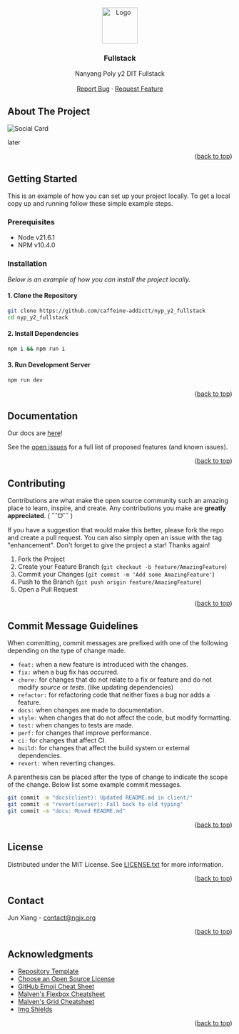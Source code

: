 <!-- Allow inline html -->
<!-- markdownlint-disable MD033 -->

<!-- Allow consecutive blank lines -->
<!-- markdownlint-disable MD012 -->

<!-- Ignore line length -->
<!-- markdownlint-disable MD013 -->

<!-- Disable top-level heading -->
<!-- markdownlint-disable MD041 -->

<a name="readme-top"></a>



<!-- PROJECT LOGO -->
<br />
<div align="center">
  <a href="https://github.com/caffeine-addictt/nyp_y2_fullstack">
    <img src="images/logo.png" alt="Logo" width="80" height="80">
  </a>

  <h3 align="center">Fullstack</h3>

  <p align="center">
    Nanyang Poly y2 DIT Fullstack
    <br />
    <br />
    <a href="https://github.com/caffeine-addictt/nyp_y2_fullstack/issues">Report Bug</a>
    ·
    <a href="https://github.com/caffeine-addictt/nyp_y2_fullstack/issues">Request Feature</a>
  </p>
</div>



<!-- ABOUT THE PROJECT -->
## About The Project

![Social Card](images/socialcard.png)

later

<p align="right">(<a href="#readme-top">back to top</a>)</p>



<!-- GETTING STARTED -->
## Getting Started

This is an example of how you can set up your project locally.
To get a local copy up and running follow these simple example steps.

### Prerequisites

* Node v21.6.1
* NPM v10.4.0

### Installation

_Below is an example of how you can install the project locally._

#### 1. Clone the Repository

```sh
git clone https://github.com/caffeine-addictt/nyp_y2_fullstack
cd nyp_y2_fullstack
  ```

#### 2. Install Dependencies

```sh
npm i && npm run i
```

#### 3. Run Development Server

```sh
npm run dev
```

<p align="right">(<a href="#readme-top">back to top</a>)</p>



<!-- DOCS -->
## Documentation

Our docs are [here]({{PROJECT_DOCUMENTATION_URL}})!

See the [open issues](https://github.com/caffeine-addictt/nyp_y2_fullstack/issues) for a full list of proposed features (and known issues).

<p align="right">(<a href="#readme-top">back to top</a>)</p>



<!-- CONTRIBUTING -->
## Contributing

Contributions are what make the open source community such an amazing place to learn, inspire, and create. Any contributions you make are **greatly appreciated**. ( ˶ˆᗜˆ˵ )

If you have a suggestion that would make this better, please fork the repo and create a pull request. You can also simply open an issue with the tag "enhancement".
Don't forget to give the project a star! Thanks again!

1. Fork the Project
2. Create your Feature Branch (`git checkout -b feature/AmazingFeature`)
3. Commit your Changes (`git commit -m 'Add some AmazingFeature'`)
4. Push to the Branch (`git push origin feature/AmazingFeature`)
5. Open a Pull Request

<p align="right">(<a href="#readme-top">back to top</a>)</p>



<!-- COMMIT GUIDELINES -->
## Commit Message Guidelines

When committing, commit messages are prefixed with one of the following depending on the type of change made.

* `feat:` when a new feature is introduced with the changes.
* `fix:` when a bug fix has occurred.
* `chore:` for changes that do not relate to a fix or feature and do not modify _source_ or _tests_. (like updating dependencies)
* `refactor:` for refactoring code that neither fixes a bug nor adds a feature.
* `docs:` when changes are made to documentation.
* `style:` when changes that do not affect the code, but modify formatting.
* `test:` when changes to tests are made.
* `perf:` for changes that improve performance.
* `ci:` for changes that affect CI.
* `build:` for changes that affect the build system or external dependencies.
* `revert:` when reverting changes.

A parenthesis can be placed after the type of change to indicate the scope of the change. Below list some example commit messages.

```sh
git commit -m "docs(client): Updated README.md in client/"
git commit -m "revert(server): Fall back to old typing"
git commit -m "docs: Moved README.md"
```

<p align="right">(<a href="#readme-top">back to top</a>)</p>



<!-- LICENSE -->
## License

Distributed under the MIT License. See [LICENSE.txt](./LICENSE.txt) for more information.

<p align="right">(<a href="#readme-top">back to top</a>)</p>



<!-- CONTACT -->
## Contact

Jun Xiang - [contact@ngjx.org](mailto:contact@ngjx.org)

<p align="right">(<a href="#readme-top">back to top</a>)</p>



<!-- ACKNOWLEDGMENTS -->
## Acknowledgments

* [Repository Template](https://github.com/caffeine-addictt/template)
* [Choose an Open Source License](https://choosealicense.com)
* [GitHub Emoji Cheat Sheet](https://www.webpagefx.com/tools/emoji-cheat-sheet)
* [Malven's Flexbox Cheatsheet](https://flexbox.malven.co/)
* [Malven's Grid Cheatsheet](https://grid.malven.co/)
* [Img Shields](https://shields.io)

<p align="right">(<a href="#readme-top">back to top</a>)</p>
